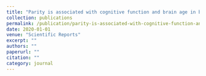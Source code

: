 ```yaml
---
title: "Parity is associated with cognitive function and brain age in both females and males"
collection: publications
permalink: /publication/parity-is-associated-with-cognitive-function-and-brain-age-i/
date: 2020-01-01
venue: "Scientific Reports"
excerpt: ""
authors: ""
paperurl: ""
citation: ""
category: journal
---
```

